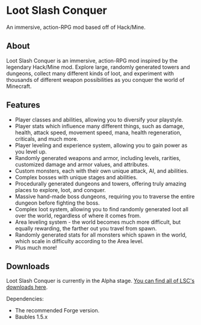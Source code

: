 # Loot Slash Conquer
An immersive, action-RPG mod based off of Hack/Mine.

## About
Loot Slash Conquer is an immersive, action-RPG mod inspired by the legendary Hack/Mine mod. Explore large, randomly generated towers and dungeons, collect many different kinds of loot, and experiment with thousands of different weapon possibilities as you conquer the world of Minecraft.

## Features
* Player classes and abilities, allowing you to diversify your playstyle.
* Player stats which influence many different things, such as damage, health, attack speed, movement speed, mana, health regeneration, criticals, and much more.
* Player leveling and experience system, allowing you to gain power as you level up.
* Randomly generated weapons and armor, including levels, rarities, customized damage and armor values, and attributes.
* Custom monsters, each with their own unique attack, AI, and abilities.
* Complex bosses with unique stages and abilities.
* Procedurally generated dungeons and towers, offering truly amazing places to explore, loot, and conquer.
* Massive hand-made boss dungeons, requiring you to traverse the entire dungeon before fighting the boss.
* Complex loot system, allowing you to find randomly generated loot all over the world, regardless of where it comes from.
* Area leveling system - the world becomes much more difficult, but equally rewarding, the farther out you travel from spawn.
* Randomly generated stats for all monsters which spawn in the world, which scale in difficulty according to the Area level.
* Plus much more!

## Downloads
Loot Slash Conquer is currently in the Alpha stage. [You can find all of LSC's downloads here](https://minecraft.curseforge.com/projects/loot-slash-conquer).

Dependencies:
* The recommended Forge version.
* Baubles 1.5.x